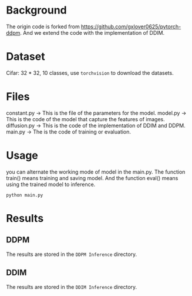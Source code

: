# Background
The origin code is forked from https://github.com/gxlover0625/pytorch-ddpm.
And we extend the code with the implementation of DDIM.

# Dataset
Cifar: 32 * 32, 10 classes, use `torchvision` to download the datasets.

# Files
constant.py -> This is the file of the parameters for the model.
model.py -> This is the code of the model that capture the features of images.
diffusion.py -> This is the code of the implementation of DDIM and DDPM.
main.py -> The is the code of training or evaluation. 

# Usage
you can alternate the working mode of model in the main.py. The function train()
means training and saving model. And the function eval() means using the trained
model to inference.
```shell
python main.py
```

# Results
## DDPM
The results are stored in the `DDPM Inference` directory.
## DDIM
The results are stored in the `DDIM Inference` directory.
